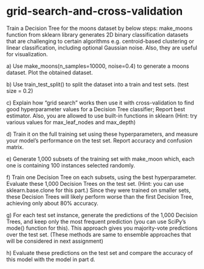 # grid-search-and-cross-validation
Train a Decision Tree for the moons dataset by below steps: make_moons function from sklearn library generates 2D binary classification datasets that are challenging to certain algorithms e.g. centroid-based clustering or linear classification, including optional Gaussian noise. Also, they are useful for visualization.

a) Use make_moons(n_samples=10000, noise=0.4) to generate a moons dataset. Plot the obtained dataset.

b) Use train_test_split() to split the dataset into a train and test sets. (test size = 0.2)

c) Explain how “grid search” works then use it with cross-validation to find good hyperparameter values for a Decision Tree classifier; Report best estimator. Also, you are allowed to use built-in functions in sklearn (Hint: try various values for max_leaf_nodes and max_depth)

d) Train it on the full training set using these hyperparameters, and measure your model’s performance on the test set. Report accuracy and confusion matrix.

e) Generate 1,000 subsets of the training set with make_moon which, each one is containing 100 instances selected randomly.

f) Train one Decision Tree on each subsets, using the best hyperparameter. Evaluate these 1,000 Decision Trees on the test set. (Hint: you can use sklearn.base.clone for this part.)
Since they were trained on smaller sets, these Decision Trees will likely perform worse than the first Decision Tree, achieving only about 80% accuracy.

g) For each test set instance, generate the predictions of the 1,000 Decision Trees, and keep only the most frequent prediction (you can use SciPy’s mode() function for this). This approach gives you majority-vote predictions over the test set. (These methods are same to ensemble approaches that will be considered in next assignment)

h) Evaluate these predictions on the test set and compare the accuracy of this model with the model in part d.
